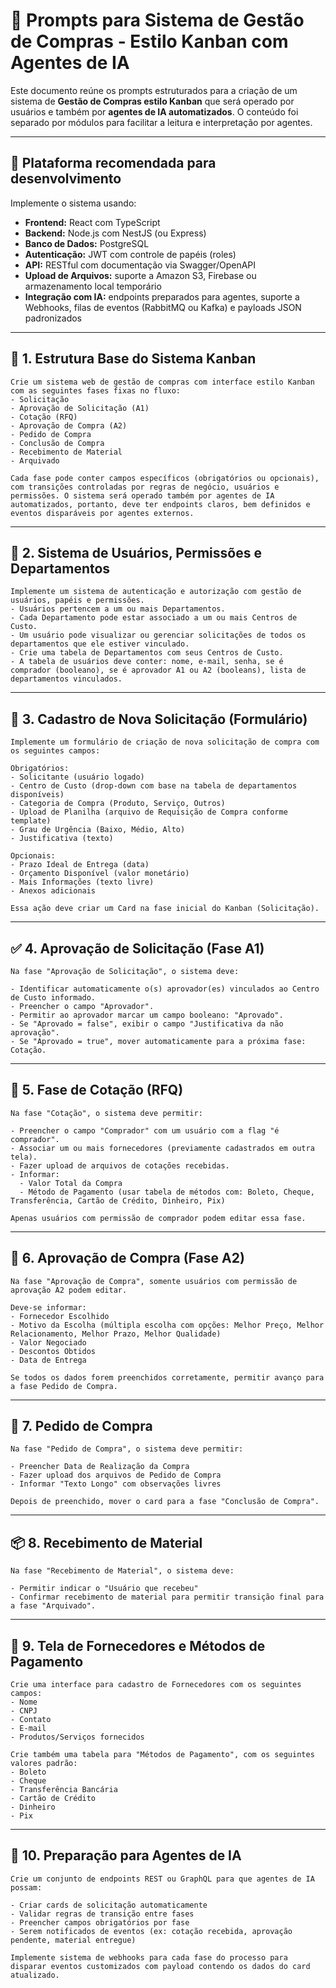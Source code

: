 # 📘 Prompts para Sistema de Gestão de Compras - Estilo Kanban com Agentes de IA

Este documento reúne os prompts estruturados para a criação de um sistema de **Gestão de Compras estilo Kanban** que será operado por usuários e também por **agentes de IA automatizados**. O conteúdo foi separado por módulos para facilitar a leitura e interpretação por agentes.

---

## 🚀 Plataforma recomendada para desenvolvimento

Implemente o sistema usando:

* **Frontend:** React com TypeScript
* **Backend:** Node.js com NestJS (ou Express)
* **Banco de Dados:** PostgreSQL
* **Autenticação:** JWT com controle de papéis (roles)
* **API:** RESTful com documentação via Swagger/OpenAPI
* **Upload de Arquivos:** suporte a Amazon S3, Firebase ou armazenamento local temporário
* **Integração com IA:** endpoints preparados para agentes, suporte a Webhooks, filas de eventos (RabbitMQ ou Kafka) e payloads JSON padronizados

---

## 🧠 1. Estrutura Base do Sistema Kanban

```prompt
Crie um sistema web de gestão de compras com interface estilo Kanban com as seguintes fases fixas no fluxo:
- Solicitação
- Aprovação de Solicitação (A1)
- Cotação (RFQ)
- Aprovação de Compra (A2)
- Pedido de Compra
- Conclusão de Compra
- Recebimento de Material
- Arquivado

Cada fase pode conter campos específicos (obrigatórios ou opcionais), com transições controladas por regras de negócio, usuários e permissões. O sistema será operado também por agentes de IA automatizados, portanto, deve ter endpoints claros, bem definidos e eventos disparáveis por agentes externos.
```

---

## 🔐 2. Sistema de Usuários, Permissões e Departamentos

```prompt
Implemente um sistema de autenticação e autorização com gestão de usuários, papéis e permissões.
- Usuários pertencem a um ou mais Departamentos.
- Cada Departamento pode estar associado a um ou mais Centros de Custo.
- Um usuário pode visualizar ou gerenciar solicitações de todos os departamentos que ele estiver vinculado.
- Crie uma tabela de Departamentos com seus Centros de Custo.
- A tabela de usuários deve conter: nome, e-mail, senha, se é comprador (booleano), se é aprovador A1 ou A2 (booleans), lista de departamentos vinculados.
```

---

## 📝 3. Cadastro de Nova Solicitação (Formulário)

```prompt
Implemente um formulário de criação de nova solicitação de compra com os seguintes campos:

Obrigatórios:
- Solicitante (usuário logado)
- Centro de Custo (drop-down com base na tabela de departamentos disponíveis)
- Categoria de Compra (Produto, Serviço, Outros)
- Upload de Planilha (arquivo de Requisição de Compra conforme template)
- Grau de Urgência (Baixo, Médio, Alto)
- Justificativa (texto)

Opcionais:
- Prazo Ideal de Entrega (data)
- Orçamento Disponível (valor monetário)
- Mais Informações (texto livre)
- Anexos adicionais

Essa ação deve criar um Card na fase inicial do Kanban (Solicitação).
```

---

## ✅ 4. Aprovação de Solicitação (Fase A1)

```prompt
Na fase "Aprovação de Solicitação", o sistema deve:

- Identificar automaticamente o(s) aprovador(es) vinculados ao Centro de Custo informado.
- Preencher o campo "Aprovador".
- Permitir ao aprovador marcar um campo booleano: "Aprovado".
- Se "Aprovado = false", exibir o campo "Justificativa da não aprovação".
- Se "Aprovado = true", mover automaticamente para a próxima fase: Cotação.
```

---

## 💸 5. Fase de Cotação (RFQ)

```prompt
Na fase "Cotação", o sistema deve permitir:

- Preencher o campo "Comprador" com um usuário com a flag "é comprador".
- Associar um ou mais fornecedores (previamente cadastrados em outra tela).
- Fazer upload de arquivos de cotações recebidas.
- Informar:
  - Valor Total da Compra
  - Método de Pagamento (usar tabela de métodos com: Boleto, Cheque, Transferência, Cartão de Crédito, Dinheiro, Pix)

Apenas usuários com permissão de comprador podem editar essa fase.
```

---

## 🧾 6. Aprovação de Compra (Fase A2)

```prompt
Na fase "Aprovação de Compra", somente usuários com permissão de aprovação A2 podem editar.

Deve-se informar:
- Fornecedor Escolhido
- Motivo da Escolha (múltipla escolha com opções: Melhor Preço, Melhor Relacionamento, Melhor Prazo, Melhor Qualidade)
- Valor Negociado
- Descontos Obtidos
- Data de Entrega

Se todos os dados forem preenchidos corretamente, permitir avanço para a fase Pedido de Compra.
```

---

## 📄 7. Pedido de Compra

```prompt
Na fase "Pedido de Compra", o sistema deve permitir:

- Preencher Data de Realização da Compra
- Fazer upload dos arquivos de Pedido de Compra
- Informar "Texto Longo" com observações livres

Depois de preenchido, mover o card para a fase "Conclusão de Compra".
```

---

## 📦 8. Recebimento de Material

```prompt
Na fase "Recebimento de Material", o sistema deve:

- Permitir indicar o "Usuário que recebeu"
- Confirmar recebimento de material para permitir transição final para a fase "Arquivado".
```

---

## 🧰 9. Tela de Fornecedores e Métodos de Pagamento

```prompt
Crie uma interface para cadastro de Fornecedores com os seguintes campos:
- Nome
- CNPJ
- Contato
- E-mail
- Produtos/Serviços fornecidos

Crie também uma tabela para "Métodos de Pagamento", com os seguintes valores padrão:
- Boleto
- Cheque
- Transferência Bancária
- Cartão de Crédito
- Dinheiro
- Pix
```

---

## 🤖 10. Preparação para Agentes de IA

```prompt
Crie um conjunto de endpoints REST ou GraphQL para que agentes de IA possam:

- Criar cards de solicitação automaticamente
- Validar regras de transição entre fases
- Preencher campos obrigatórios por fase
- Serem notificados de eventos (ex: cotação recebida, aprovação pendente, material entregue)

Implemente sistema de webhooks para cada fase do processo para disparar eventos customizados com payload contendo os dados do card atualizado.
```
